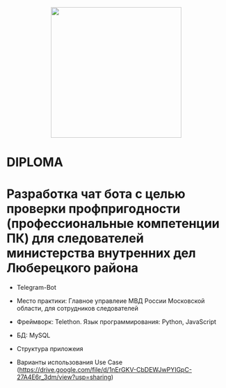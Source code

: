 <div id="header" align="center">
  <img src="https://yaart-web-alice-images.s3.yandex.net/e1cebdf2a28811f0be580a76bcb91d52:1" width="300"/>
</div>
<h1>DIPLOMA</h1>
<h1>Разработка чат бота с целью проверки профпригодности (профессиональные компетенции ПК) для следователей министерства внутренних дел Люберецкого района</h1>


- Telegram-Bot
- Место практики: Главное управлеие МВД России Московской области, для сотрудников следователей 
- Фреймворк: Telethon. Язык программирования: Python, JavaScript
- БД: MySQL
- Структура приложеия

- Варианты использования Use Case
  (https://drive.google.com/file/d/1nErGKV-CbDEWJwPYIGpC-27A4E6r_3dm/view?usp=sharing) 
 
